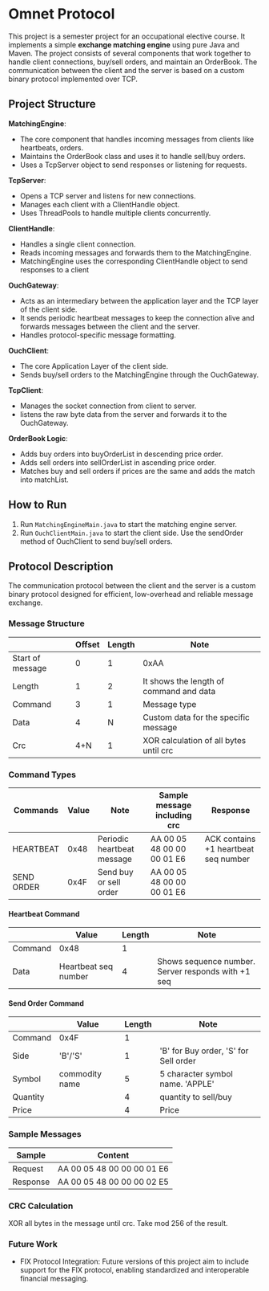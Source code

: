 # Omnet Protocol

This project is a semester project for an occupational elective course. It implements a simple **exchange matching engine** using pure Java and Maven. The project consists of several components that work together to handle client connections, buy/sell orders, and maintain an OrderBook. The communication between the client and the server is based on a custom binary protocol implemented over TCP.

## Project Structure

**MatchingEngine**:
- The core component that handles incoming messages from clients like heartbeats, orders.
- Maintains the OrderBook class and uses it to handle sell/buy orders.
- Uses a TcpServer object to send responses or listening for requests.

**TcpServer**:
- Opens a TCP server and listens for new connections.
- Manages each client with a ClientHandle object.
- Uses ThreadPools to handle multiple clients concurrently.

**ClientHandle**:
- Handles a single client connection.
- Reads incoming messages and forwards them to the MatchingEngine.
- MatchingEngine uses the corresponding ClientHandle object to send responses to a client

**OuchGateway**:
- Acts as an intermediary between the application layer and the TCP layer of the client side.
- It sends periodic heartbeat messages to keep the connection alive and forwards messages between the client and the server.
- Handles protocol-specific message formatting.

**OuchClient**:
- The core Application Layer of the client side.
- Sends buy/sell orders to the MatchingEngine through the OuchGateway.

**TcpClient**:
- Manages the socket connection from client to server.
- listens the raw byte data from the server and forwards it to the OuchGateway.

**OrderBook Logic**:
- Adds buy orders into buyOrderList in descending price order.
- Adds sell orders into sellOrderList in ascending price order.
- Matches buy and sell orders if prices are the same and adds the match into matchList.

## How to Run

1. Run `MatchingEngineMain.java` to start the matching engine server.
2. Run `OuchClientMain.java` to start the client side. Use the sendOrder method of OuchClient to send buy/sell orders.

## Protocol Description

The communication protocol between the client and the server is a custom binary protocol designed for efficient, low-overhead and reliable message exchange.

### Message Structure

|                  | Offset | Length  | Note                                         |
|------------------|--------|---------|----------------------------------------------|
| Start of message | 0      | 1       | 0xAA                                         |
| Length           | 1      | 2       | It shows the length of command and data      |
| Command          | 3      | 1       | Message type                                 |
| Data             | 4      | N       | Custom data for the specific message         |
| Crc              | 4+N    | 1       | XOR calculation of all bytes until crc       |

### Command Types

| Commands   | Value | Note                       | Sample message including crc | Response                             |
|------------|-------|----------------------------|------------------------------|--------------------------------------|
| HEARTBEAT  | 0x48  | Periodic heartbeat message | AA 00 05 48 00 00 00 01 E6   | ACK contains +1 heartbeat seq number |
| SEND ORDER | 0x4F  | Send buy or sell order     | AA 00 05 48 00 00 00 01 E6   |                                      |

#### Heartbeat Command

|         | Value                | Length | Note                                               |
|---------|----------------------|--------|----------------------------------------------------|
| Command | 0x48                 | 1      |                                                    |
| Data    | Heartbeat seq number | 4      | Shows sequence number. Server responds with +1 seq |

#### Send Order Command

|            | Value          | Length | Note                                  |
|------------|----------------|--------|---------------------------------------|
| Command    | 0x4F           | 1      |                                       |
| Side       | 'B'/'S'        | 1      | 'B' for Buy order, 'S' for Sell order |
| Symbol     | commodity name | 5      | 5 character symbol name. 'APPLE'      |
| Quantity   |                | 4      | quantity to sell/buy                  |
| Price      |                | 4      | Price                                 |

### Sample Messages

| Sample   | Content                          |
|----------|----------------------------------|
| Request  | AA 00 05 48 00 00 00 01 E6       |
| Response | AA 00 05 48 00 00 00 02 E5       |

### CRC Calculation

XOR all bytes in the message until crc. Take mod 256 of the result.

### Future Work
- FIX Protocol Integration: Future versions of this project aim to include support for the FIX protocol, enabling standardized and interoperable financial messaging.
